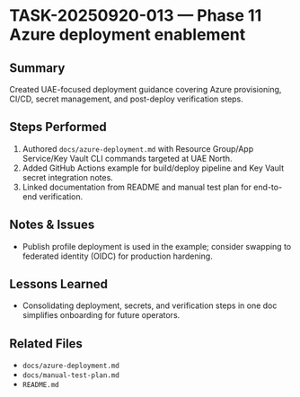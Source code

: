 # TASK-20250920-013 — Phase 11 Azure deployment enablement

## Summary
Created UAE-focused deployment guidance covering Azure provisioning, CI/CD, secret management, and post-deploy verification steps.

## Steps Performed
1. Authored `docs/azure-deployment.md` with Resource Group/App Service/Key Vault CLI commands targeted at UAE North.
2. Added GitHub Actions example for build/deploy pipeline and Key Vault secret integration notes.
3. Linked documentation from README and manual test plan for end-to-end verification.

## Notes & Issues
- Publish profile deployment is used in the example; consider swapping to federated identity (OIDC) for production hardening.

## Lessons Learned
- Consolidating deployment, secrets, and verification steps in one doc simplifies onboarding for future operators.

## Related Files
- `docs/azure-deployment.md`
- `docs/manual-test-plan.md`
- `README.md`
